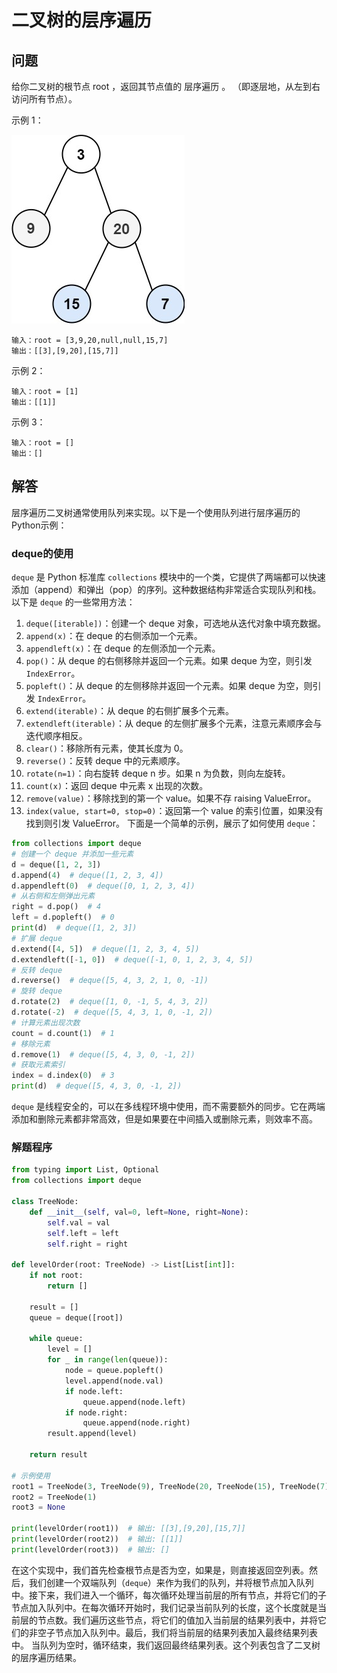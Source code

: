 # 二叉树的层序遍历
## 问题
给你二叉树的根节点 root ，返回其节点值的 层序遍历 。 （即逐层地，从左到右访问所有节点）。



示例 1：

![F%i](pic/二叉树的层序遍历1.png)
```
输入：root = [3,9,20,null,null,15,7]
输出：[[3],[9,20],[15,7]]
```
示例 2：
```
输入：root = [1]
输出：[[1]]
```
示例 3：
```
输入：root = []
输出：[]
```
## 解答
层序遍历二叉树通常使用队列来实现。以下是一个使用队列进行层序遍历的Python示例：
### deque的使用
`deque` 是 Python 标准库 `collections` 模块中的一个类，它提供了两端都可以快速添加（append）和弹出（pop）的序列。这种数据结构非常适合实现队列和栈。
以下是 `deque` 的一些常用方法：
1. `deque([iterable])`：创建一个 deque 对象，可选地从迭代对象中填充数据。
2. `append(x)`：在 deque 的右侧添加一个元素。
3. `appendleft(x)`：在 deque 的左侧添加一个元素。
4. `pop()`：从 deque 的右侧移除并返回一个元素。如果 deque 为空，则引发 `IndexError`。
5. `popleft()`：从 deque 的左侧移除并返回一个元素。如果 deque 为空，则引发 `IndexError`。
6. `extend(iterable)`：从 deque 的右侧扩展多个元素。
7. `extendleft(iterable)`：从 deque 的左侧扩展多个元素，注意元素顺序会与迭代顺序相反。
8. `clear()`：移除所有元素，使其长度为 0。
9. `reverse()`：反转 deque 中的元素顺序。
10. `rotate(n=1)`：向右旋转 deque n 步。如果 n 为负数，则向左旋转。
11. `count(x)`：返回 deque 中元素 x 出现的次数。
12. `remove(value)`：移除找到的第一个 value。如果不存 raising ValueError。
13. `index(value, start=0, stop=0)`：返回第一个 value 的索引位置，如果没有找到则引发 ValueError。
下面是一个简单的示例，展示了如何使用 `deque`：
```python
from collections import deque
# 创建一个 deque 并添加一些元素
d = deque([1, 2, 3])
d.append(4)  # deque([1, 2, 3, 4])
d.appendleft(0)  # deque([0, 1, 2, 3, 4])
# 从右侧和左侧弹出元素
right = d.pop()  # 4
left = d.popleft()  # 0
print(d)  # deque([1, 2, 3])
# 扩展 deque
d.extend([4, 5])  # deque([1, 2, 3, 4, 5])
d.extendleft([-1, 0])  # deque([-1, 0, 1, 2, 3, 4, 5])
# 反转 deque
d.reverse()  # deque([5, 4, 3, 2, 1, 0, -1])
# 旋转 deque
d.rotate(2)  # deque([1, 0, -1, 5, 4, 3, 2])
d.rotate(-2)  # deque([5, 4, 3, 1, 0, -1, 2])
# 计算元素出现次数
count = d.count(1)  # 1
# 移除元素
d.remove(1)  # deque([5, 4, 3, 0, -1, 2])
# 获取元素索引
index = d.index(0)  # 3
print(d)  # deque([5, 4, 3, 0, -1, 2])
```
`deque` 是线程安全的，可以在多线程环境中使用，而不需要额外的同步。它在两端添加和删除元素都非常高效，但是如果要在中间插入或删除元素，则效率不高。
### 解题程序
```python
from typing import List, Optional
from collections import deque

class TreeNode:
    def __init__(self, val=0, left=None, right=None):
        self.val = val
        self.left = left
        self.right = right

def levelOrder(root: TreeNode) -> List[List[int]]:
    if not root:
        return []

    result = []
    queue = deque([root])

    while queue:
        level = []
        for _ in range(len(queue)):
            node = queue.popleft()
            level.append(node.val)
            if node.left:
                queue.append(node.left)
            if node.right:
                queue.append(node.right)
        result.append(level)

    return result

# 示例使用
root1 = TreeNode(3, TreeNode(9), TreeNode(20, TreeNode(15), TreeNode(7)))
root2 = TreeNode(1)
root3 = None

print(levelOrder(root1))  # 输出: [[3],[9,20],[15,7]]
print(levelOrder(root2))  # 输出: [[1]]
print(levelOrder(root3))  # 输出: []

```
在这个实现中，我们首先检查根节点是否为空，如果是，则直接返回空列表。然后，我们创建一个双端队列（`deque`）来作为我们的队列，并将根节点加入队列中。接下来，我们进入一个循环，每次循环处理当前层的所有节点，并将它们的子节点加入队列中。在每次循环开始时，我们记录当前队列的长度，这个长度就是当前层的节点数。我们遍历这些节点，将它们的值加入当前层的结果列表中，并将它们的非空子节点加入队列中。最后，我们将当前层的结果列表加入最终结果列表中。
当队列为空时，循环结束，我们返回最终结果列表。这个列表包含了二叉树的层序遍历结果。

